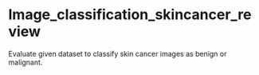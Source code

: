 # Image_classification_skincancer_review
Evaluate given dataset to classify skin cancer images as benign or malignant. 
